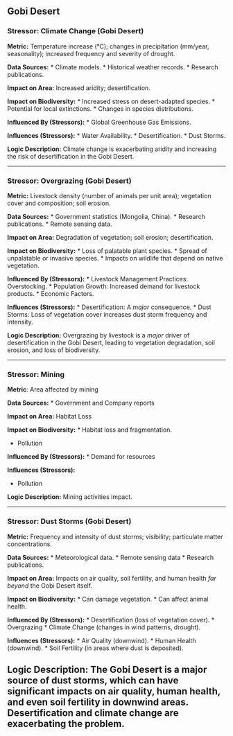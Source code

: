 ## Gobi Desert

### Stressor: Climate Change (Gobi Desert)

**Metric:** Temperature increase (°C); changes in precipitation (mm/year, seasonality); increased frequency and severity of drought.

**Data Sources:**
    *   Climate models.
    *   Historical weather records.
    *   Research publications.

**Impact on Area:** Increased aridity; desertification.

**Impact on Biodiversity:**
    *   Increased stress on desert-adapted species.
    *   Potential for local extinctions.
    *   Changes in species distributions.

**Influenced By (Stressors):**
    *   Global Greenhouse Gas Emissions.

**Influences (Stressors):**
    *   Water Availability.
    *   Desertification.
    *   Dust Storms.

**Logic Description:** Climate change is exacerbating aridity and increasing the risk of desertification in the Gobi Desert.

---

### Stressor: Overgrazing (Gobi Desert)

**Metric:** Livestock density (number of animals per unit area); vegetation cover and composition; soil erosion.

**Data Sources:**
    *   Government statistics (Mongolia, China).
    *   Research publications.
    *   Remote sensing data.

**Impact on Area:** Degradation of vegetation; soil erosion; desertification.

**Impact on Biodiversity:**
    *   Loss of palatable plant species.
    *   Spread of unpalatable or invasive species.
    *   Impacts on wildlife that depend on native vegetation.

**Influenced By (Stressors):**
    *   Livestock Management Practices: Overstocking.
    *   Population Growth: Increased demand for livestock products.
    *   Economic Factors.

**Influences (Stressors):**
    *   Desertification: A *major* consequence.
    *   Dust Storms: Loss of vegetation cover increases dust storm frequency and intensity.

**Logic Description:** Overgrazing by livestock is a *major* driver of desertification in the Gobi Desert, leading to vegetation degradation, soil erosion, and loss of biodiversity.

---
### Stressor: Mining
**Metric**: Area affected by mining

**Data Sources:**
    * Government and Company reports

**Impact on Area:** Habitat Loss

**Impact on Biodiversity:**
    *   Habitat loss and fragmentation.
  * Pollution

**Influenced By (Stressors):**
        * Demand for resources

**Influences (Stressors):**
 * Pollution

**Logic Description:** Mining activities impact.

---

### Stressor: Dust Storms (Gobi Desert)

**Metric:** Frequency and intensity of dust storms; visibility; particulate matter concentrations.

**Data Sources:**
        * Meteorological data.
        * Remote sensing data
        * Research publications.

**Impact on Area:** Impacts on air quality, soil fertility, and human health *far beyond* the Gobi Desert itself.

**Impact on Biodiversity:**
    *   Can damage vegetation.
    *   Can affect animal health.

**Influenced By (Stressors):**
       * Desertification (loss of vegetation cover).
       * Overgrazing
       * Climate Change (changes in wind patterns, drought).

**Influences (Stressors):**
    * Air Quality (downwind).
     * Human Health (downwind).
     * Soil Fertility (in areas where dust is deposited).

**Logic Description:** The Gobi Desert is a major source of dust storms, which can have significant impacts on air quality, human health, and even soil fertility in downwind areas. Desertification and climate change are exacerbating the problem.
---